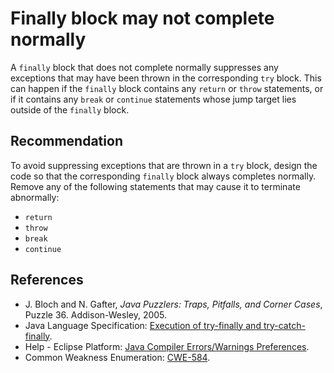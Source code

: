 # Finally block may not complete normally
A `finally` block that does not complete normally suppresses any exceptions that may have been thrown in the corresponding `try` block. This can happen if the `finally` block contains any `return` or `throw` statements, or if it contains any `break` or `continue` statements whose jump target lies outside of the `finally` block.


## Recommendation
To avoid suppressing exceptions that are thrown in a `try` block, design the code so that the corresponding `finally` block always completes normally. Remove any of the following statements that may cause it to terminate abnormally:

* `return`
* `throw`
* `break`
* `continue`

## References
* J. Bloch and N. Gafter, *Java Puzzlers: Traps, Pitfalls, and Corner Cases*, Puzzle 36. Addison-Wesley, 2005.
* Java Language Specification: [Execution of try-finally and try-catch-finally](https://docs.oracle.com/javase/specs/jls/se11/html/jls-14.html#jls-14.20.2).
* Help - Eclipse Platform: [Java Compiler Errors/Warnings Preferences](https://help.eclipse.org/2020-12/advanced/content.jsp?topic=/org.eclipse.jdt.doc.user/reference/preferences/java/compiler/ref-preferences-errors-warnings.htm).
* Common Weakness Enumeration: [CWE-584](https://cwe.mitre.org/data/definitions/584.html).
